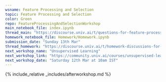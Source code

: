```yaml
---
wsname: Feature Processing and Selection
topic: Feature Processing and Selection
color: Green
repo: FeatureProcessingAndSelectionWorkshop
main_notebook_file: index.ipynb
thread_main: "https://discourse.univ.ai/t/questions-for-feature-processing-workshop/12784?u=bbhaskar8"
homework_notebook_file: Homework/Homework.ipynb
submission_date: "Sunday 13th Mar"
thread_homework: "https://discourse.univ.ai/t/homework-discussions-for-feature-processing-workshop/12785?u=bbhaskar8"
next_workshop_name: "Unsupervised Learning"
next_workshop_link: "https://community.univ.ai/courses/unsupervised-learning/"
next_workshop_date: "Saturday 12th Mar at 10am IST"
---
```


{% include_relative _includes/afterworkshop.md %}
